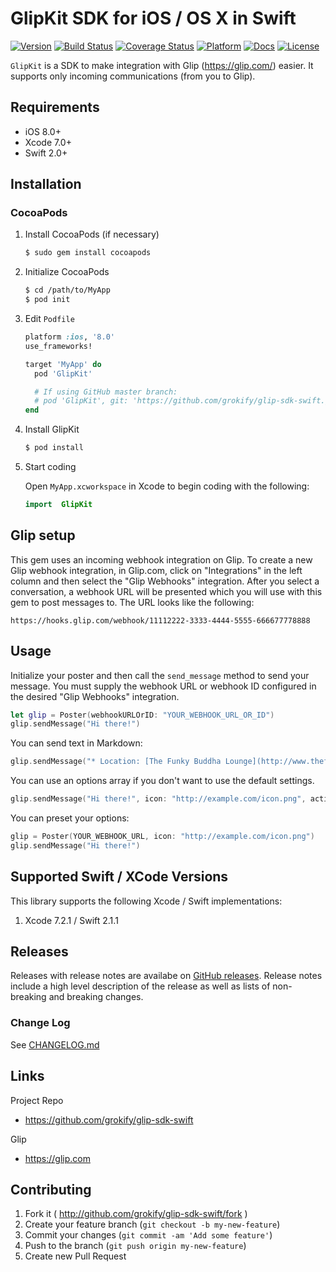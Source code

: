 GlipKit SDK for iOS / OS X in Swift
===================================

[![Version][version-svg]][version-link]
[![Build Status][build-status-svg]][build-status-link]
[![Coverage Status][coverage-status-svg]][coverage-status-link]
[![Platform][platform2-svg]][platform-link]
[![Docs][docs-cocoadocs-svg]][docs-cocoadocs-link]
[![License][license-svg]][license-link]

`GlipKit` is a SDK to make integration with Glip (https://glip.com/) easier. It supports only incoming communications (from you to Glip).

## Requirements

* iOS 8.0+
* Xcode 7.0+
* Swift 2.0+

## Installation

### CocoaPods

1. Install CocoaPods (if necessary)

    ```sh
    $ sudo gem install cocoapods
    ```

2. Initialize CocoaPods

    ```sh
    $ cd /path/to/MyApp
    $ pod init
    ```

3. Edit `Podfile`

    ```ruby
    platform :ios, '8.0'
    use_frameworks!

    target 'MyApp' do
      pod 'GlipKit'

      # If using GitHub master branch:
      # pod 'GlipKit', git: 'https://github.com/grokify/glip-sdk-swift.git'
    end
    ```

4. Install GlipKit

    ```sh
    $ pod install
    ```

5. Start coding

    Open `MyApp.xcworkspace` in Xcode to begin coding with the following:

    ```swift
    import  GlipKit
    ```


## Glip setup

This gem uses an incoming webhook integration on Glip. To create a new Glip webhook integration, in Glip.com, click on "Integrations" in the left column and then select the "Glip Webhooks" integration. After you select a conversation, a webhook URL will be presented which you will use with this gem to post messages to. The URL looks like the following:

```http
https://hooks.glip.com/webhook/11112222-3333-4444-5555-666677778888
```

## Usage

Initialize your poster and then call the `send_message` method to send your message. You must supply the webhook URL or webhook ID configured in the desired "Glip Webhooks" integration.

```swift
let glip = Poster(webhookURLOrID: "YOUR_WEBHOOK_URL_OR_ID")
glip.sendMessage("Hi there!")
```

You can send text in Markdown:

```swift
glip.sendMessage("* Location: [The Funky Buddha Lounge](http://www.thefunkybuddha.com)\n*Beer Advocate Rating: [99](http://tinyurl.com/psf4uzq)")
```

You can use an options array if you don't want to use the default settings.

```swift
glip.sendMessage("Hi there!", icon: "http://example.com/icon.png", activity: "Activity Alert", title: "A New Incoming Message Has Been Received")
```

You can preset your options:

```swift
glip = Poster(YOUR_WEBHOOK_URL, icon: "http://example.com/icon.png")
glip.sendMessage("Hi there!")
```

## Supported Swift / XCode Versions

This library supports the following Xcode / Swift implementations:

1. Xcode 7.2.1 / Swift 2.1.1

## Releases

Releases with release notes are availabe on [GitHub releases](https://github.com/grokify/glip-sdk-swift/releases). Release notes include a high level description of the release as well as lists of non-breaking and breaking changes.

### Change Log

See [CHANGELOG.md](CHANGELOG.md)

## Links

Project Repo

* https://github.com/grokify/glip-sdk-swift

Glip

* https://glip.com

## Contributing

1. Fork it ( http://github.com/grokify/glip-sdk-swift/fork )
2. Create your feature branch (`git checkout -b my-new-feature`)
3. Commit your changes (`git commit -am 'Add some feature'`)
4. Push to the branch (`git push origin my-new-feature`)
5. Create new Pull Request

 [version-svg]: https://img.shields.io/cocoapods/v/GlipKit.svg?style=flat
 [version-link]: http://cocoapods.org/pods/GlipKit
 [build-status-svg]: https://api.travis-ci.org/grokify/glip-sdk-swift.svg?branch=master
 [build-status-link]: https://travis-ci.org/grokify/glip-sdk-swift
 [coverage-status-svg]: https://coveralls.io/repos/grokify/glip-sdk-swift/badge.svg?branch=master
 [coverage-status-link]: https://coveralls.io/r/grokify/glip-sdk-swift?branch=master
 [coverage-status2-svg]: http://codecov.io/github/grokify/glip-sdk-swift/coverage.svg?branch=master
 [coverage-status2-link]: http://codecov.io/github/grokify/glip-sdk-swift?branch=master
 [platform-svg]: https://img.shields.io/cocoapods/p/GlipKit.svg?style=flat
 [platform2-svg]: https://img.shields.io/badge/platform-ios%20%7C%20osx-blue.svg
 [platform-link]: http://cocoapods.org/pods/GlipKit
 [docs-cocoadocs-svg]: https://img.shields.io/badge/docs-cocoadocs-blue.svg
 [docs-cocoadocs-link]: http://cocoadocs.org/docsets/GlipKit/
 [license-svg]: https://img.shields.io/badge/license-MIT-blue.svg
 [license-link]: https://github.com/grokify/glip-sdk-swift/blob/master/LICENSE
